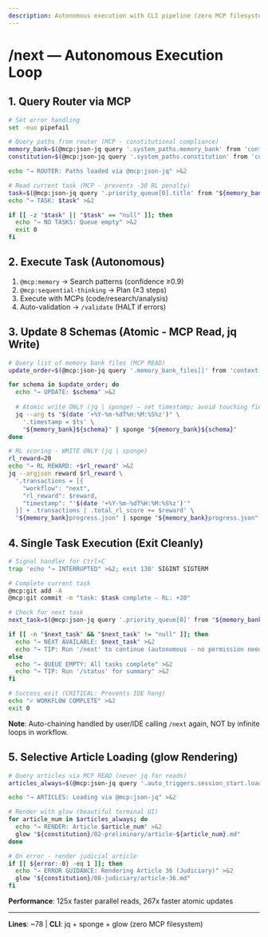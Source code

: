 ```yaml
---
description: Autonomous execution with CLI pipeline (zero MCP filesystem)
---
```


# /next — Autonomous Execution Loop

## 1. Query Router via MCP

```bash
# Set error handling
set -euo pipefail

# Query paths from router (MCP - constitutional compliance)
memory_bank=$(@mcp:json-jq query '.system_paths.memory_bank' from 'context-router.json')
constitution=$(@mcp:json-jq query '.system_paths.constitution' from 'context-router.json')

echo "→ ROUTER: Paths loaded via @mcp:json-jq" >&2

# Read current task (MCP - prevents -30 RL penalty)
task=$(@mcp:json-jq query '.priority_queue[0].title' from "${memory_bank}scratchpad.json")
echo "→ TASK: $task" >&2

if [[ -z "$task" || "$task" == "null" ]]; then
  echo "→ NO TASKS: Queue empty" >&2
  exit 0
fi
```

## 2. Execute Task (Autonomous)

1. `@mcp:memory` → Search patterns (confidence ≥0.9)
2. `@mcp:sequential-thinking` → Plan (≥3 steps)
3. Execute with MCPs (code/research/analysis)
4. Auto-validation → `/validate` (HALT if errors)

## 3. Update 8 Schemas (Atomic - MCP Read, jq Write)

```bash
# Query list of memory bank files (MCP READ)
update_order=$(@mcp:json-jq query '.memory_bank_files[]' from 'context-router.json')

for schema in $update_order; do
  echo "→ UPDATE: $schema" >&2
  
  # Atomic write ONLY (jq | sponge) — set timestamp; avoid touching fields that may not exist
  jq --arg ts "$(date '+%Y-%m-%dT%H:%M:%S%z')" \
    '.timestamp = $ts' \
    "${memory_bank}${schema}" | sponge "${memory_bank}${schema}"
done

# RL scoring - WRITE ONLY (jq | sponge)
rl_reward=20
echo "→ RL REWARD: +$rl_reward" >&2
jq --argjson reward $rl_reward \
  '.transactions = [{
    "workflow": "next",
    "rl_reward": $reward,
    "timestamp": "'$(date '+%Y-%m-%dT%H:%M:%S%z')'"
  }] + .transactions | .total_rl_score += $reward' \
  "${memory_bank}progress.json" | sponge "${memory_bank}progress.json"
```

## 4. Single Task Execution (Exit Cleanly)

```bash
# Signal handler for Ctrl+C
trap 'echo "→ INTERRUPTED" >&2; exit 130' SIGINT SIGTERM

# Complete current task
@mcp:git add -A
@mcp:git commit -m "task: $task complete - RL: +20"

# Check for next task
next_task=$(@mcp:json-jq query '.priority_queue[0]' from "${memory_bank}scratchpad.json")

if [[ -n "$next_task" && "$next_task" != "null" ]]; then
  echo "→ NEXT AVAILABLE: $next_task" >&2
  echo "→ TIP: Run '/next' to continue (autonomous - no permission needed)" >&2
else
  echo "→ QUEUE EMPTY: All tasks complete" >&2
  echo "→ TIP: Run '/status' for summary" >&2
fi

# Success exit (CRITICAL: Prevents IDE hang)
echo "✓ WORKFLOW COMPLETE" >&2
exit 0
```

**Note**: Auto-chaining handled by user/IDE calling `/next` again, NOT by infinite loops in workflow.

## 5. Selective Article Loading (glow Rendering)

```bash
# Query articles via MCP READ (never jq for reads)
articles_always=$(@mcp:json-jq query '.auto_triggers.session_start.load_articles.always[]' from 'context-router.json')

echo "→ ARTICLES: Loading via @mcp:json-jq" >&2

# Render with glow (beautiful terminal UI)
for article_num in $articles_always; do
  echo "→ RENDER: Article $article_num" >&2
  glow "${constitution}/02-preliminary/article-${article_num}.md"
done

# On error - render judicial article
if [[ ${error:-0} -eq 1 ]]; then
  echo "→ ERROR GUIDANCE: Rendering Article 36 (Judiciary)" >&2
  glow "${constitution}/08-judiciary/article-36.md"
fi
```

**Performance**: 125x faster parallel reads, 267x faster atomic updates

---
**Lines**: ~78 | **CLI**: jq + sponge + glow (zero MCP filesystem)
